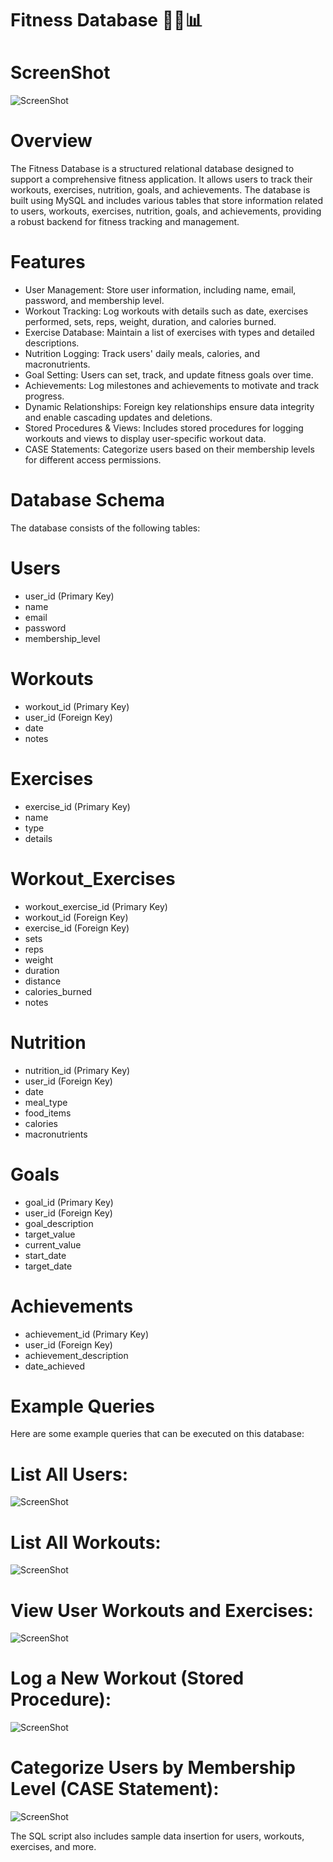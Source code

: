 # Fitness Database 🏋️‍♂️📊

# ScreenShot
![ScreenShot](screenshots/screenshot.png)

# Overview
The Fitness Database is a structured relational database designed to support a comprehensive fitness application. It allows users to track their workouts, exercises, nutrition, goals, and achievements. The database is built using MySQL and includes various tables that store information related to users, workouts, exercises, nutrition, goals, and achievements, providing a robust backend for fitness tracking and management.



# Features
- User Management: Store user information, including name, email, password, and membership level.
- Workout Tracking: Log workouts with details such as date, exercises performed, sets, reps, weight, duration, and calories burned.
- Exercise Database: Maintain a list of exercises with types and detailed descriptions.
- Nutrition Logging: Track users' daily meals, calories, and macronutrients.
- Goal Setting: Users can set, track, and update fitness goals over time.
- Achievements: Log milestones and achievements to motivate and track progress.
- Dynamic Relationships: Foreign key relationships ensure data integrity and enable cascading updates and deletions.
- Stored Procedures & Views: Includes stored procedures for logging workouts and views to display user-specific workout data.
- CASE Statements: Categorize users based on their membership levels for different access permissions.


# Database Schema
The database consists of the following tables:

# Users

- user_id (Primary Key)
- name
- email
- password
- membership_level

# Workouts

- workout_id (Primary Key)
- user_id (Foreign Key)
- date
- notes

# Exercises

- exercise_id (Primary Key)
- name
- type
- details

# Workout_Exercises

- workout_exercise_id (Primary Key)
- workout_id (Foreign Key)
- exercise_id (Foreign Key)
- sets
- reps
- weight
- duration
- distance
- calories_burned
- notes

# Nutrition

- nutrition_id (Primary Key)
- user_id (Foreign Key)
- date
- meal_type
- food_items
- calories
- macronutrients

# Goals

- goal_id (Primary Key)
- user_id (Foreign Key)
- goal_description
- target_value
- current_value
- start_date
- target_date

# Achievements

- achievement_id (Primary Key)
- user_id (Foreign Key)
- achievement_description
- date_achieved

# Example Queries
  Here are some example queries that can be executed on this database:

# List All Users:
![ScreenShot](screenshots/screenshot1.png)

# List All Workouts:
![ScreenShot](screenshots/screenshot2.png)

# View User Workouts and Exercises:
![ScreenShot](screenshots/screenshot3.png)

# Log a New Workout (Stored Procedure):
![ScreenShot](screenshots/screenshot4.png)

# Categorize Users by Membership Level (CASE Statement):
![ScreenShot](screenshots/screenshot5.png)


The SQL script also includes sample data insertion for users, workouts, exercises, and more.


